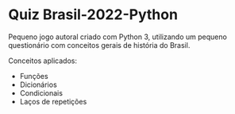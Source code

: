 # Quiz Brasil-2022-Python

 Pequeno jogo autoral criado com Python 3, utilizando  um pequeno questionário com conceitos gerais de história do Brasil.

 Conceitos aplicados:

 * Funções 
 * Dicionários
 * Condicionais
 * Laços de repetições

